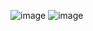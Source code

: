 ![image](https://github.com/EgoriiZaharov/PhisicsRuletka/assets/168332274/805d42f5-37cf-4fc3-bbf8-f37055b5c8df)
![image](https://github.com/EgoriiZaharov/PhisicsRuletka/assets/168332274/aaf4df01-66ed-4119-aa6f-13c13e94fc94)
